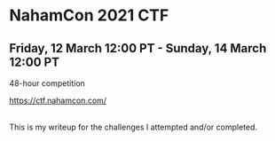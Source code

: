 # NahamCon 2021 CTF

## Friday, 12 March 12:00 PT - Sunday, 14 March 12:00 PT
48-hour competition

<a href="https://ctf.nahamcon.com/">https://ctf.nahamcon.com/</a></br></br>

This is my writeup for the challenges I attempted and/or completed.

